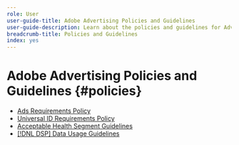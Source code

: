 ```yaml
---
role: User
user-guide-title: Adobe Advertising Policies and Guidelines
user-guide-description: Learn about the policies and guidelines for Advertising DSP and [!DNL Advertising Search, Social, & Commerce].
breadcrumb-title: Policies and Guidelines
index: yes
---
```


# Adobe Advertising Policies and Guidelines {#policies}

+ [Ads Requirements Policy](/help/policies/ad-requirements-policy.md)
+ [Universal ID Requirements Policy](/help/policies/universal-id-policy.md)
+ [Acceptable Health Segment Guidelines](/help/policies/health-segment-guidelines.md)
+ [[!DNL DSP] Data Usage Guidelines](/help/policies/data-usage-guidelines.md)
